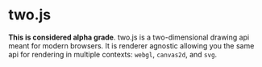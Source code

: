 two.js
======

__This is considered alpha grade__. two.js is a two-dimensional drawing api meant for modern browsers. It is renderer agnostic allowing you the same api for rendering in multiple contexts: `webgl`, `canvas2d`, and `svg`.
